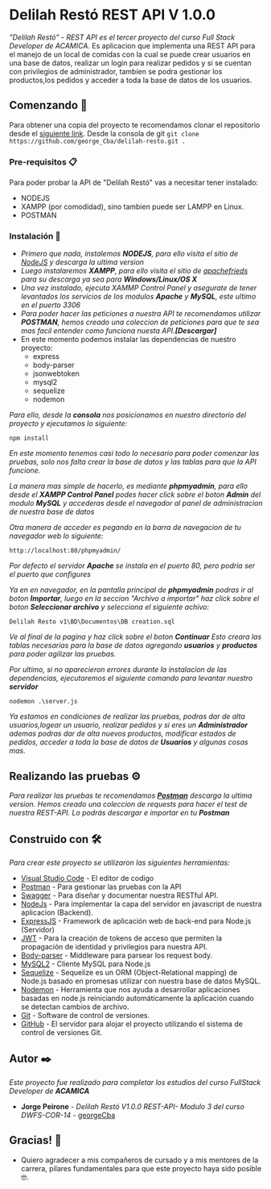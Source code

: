# Delilah Restó REST API V 1.0.0

_"Delilah Restó" - REST API es el tercer proyecto del curso Full Stack Developer de ACAMICA._
Es aplicacion que implementa una REST API para el manejo de un local de comidas con la cual se puede crear usuarios en una base de datos, realizar un login para realizar pedidos y si se cuentan con privilegios de administrador, tambien se podra gestionar los productos,los pedidos y acceder a toda la base de datos de los usuarios.

## Comenzando 🚀

Para obtener una copia del proyecto te recomendamos clonar el repositorio desde el [siguiente link](https://github.com/george_Cba/delilah-resto).
Desde la consola de git `git clone https://github.com/george_Cba/delilah-resto.git .`


### Pre-requisitos 📋

Para poder probar la API de "Delilah Restó" vas a necesitar tener instalado:
* NODEJS
* XAMPP (por comodidad), sino tambien puede ser LAMPP en Linux.  
* POSTMAN

### Instalación 🔧

* _Primero que nada, instalemos **NODEJS**, para ello visita el sitio de [NodeJS](https://nodejs.org/es/) y descarga la ultima version_
* _Luego instalaremos **XAMPP**, para ello visita el sitio de [apachefrieds](https://www.apachefriends.org/es/index.html) para su descarga ya sea para **Windows/Linux/OS X**_
* _Una vez instalado, ejecuta XAMMP Control Panel y asegurate de tener levantados los servicios de los modulos **Apache** y **MySQL**, este ultimo en el puerto 3306_
* _Para poder hacer las peticiones a nuestra API te recomendamos utilizar **POSTMAN**, hemos creado una coleccion de peticiones para que te sea mas facil entender como funciona nuesta API.**[Descargar]**_
* En este momento podemos instalar las dependencias de nuestro proyecto:
    * express
    * body-parser
    * jsonwebtoken
    * mysql2
    * sequelize
    * nodemon

 _Para ello, desde la **consola** nos posicionamos en nuestro directorio del proyecto y ejecutamos lo siguiente:_
```
npm install
```
_En este momento tenemos casi todo lo necesario para poder comenzar las pruebas, solo nos falta crear la base de datos y las tablas para que la API funcione._

_La manera mas simple de hacerlo, es mediante **phpmyadmin**, para ello desde el **XAMPP Control Panel** podes hacer click sobre el boton **Admin** del modulo **MySQL** y accederas desde el navegador al panel de administracion de nuestra base de datos_

_Otra manera de acceder es pegando en la barra de navegacion de tu navegador web lo siguiente:_
```
http://localhost:80/phpmyadmin/
```
_Por defecto el servidor **Apache** se instala en el puerto 80, pero podria ser el puerto que configures_

_Ya en en navegador, en la pantalla principal de **phpmyadmin** podras ir al boton **Importar**, luego en la seccion "Archivo a importar" haz click sobre el boton **Seleccionar archivo** y selecciona el siguiente achivo:_
```
Delilah Resto v1\BD\Documentos\DB creation.sql
```
_Ve al final de la pagina y haz click sobre el boton **Continuar**_
_Esto creara las tablas necesarias para la base de datos agregando **usuarios** y **productos** para poder agilizar las pruebas._

_Por ultimo, si no aparecieron errores durante la instalacion de las dependencias, ejecutaremos el siguiente comando para levantar nuestro **servidor**_

```
nodemon .\server.js
```

_Ya estamos en condiciones de realizar las pruebas, podras dar de alta usuarios,logear un usuario, realizar pedidos y si eres un **Administrador** ademas podras dar de alta nuevos productos, modificar estados de pedidos, acceder a toda la base de datos de **Usuarios** y algunas cosas mas._

## Realizando las pruebas ⚙️

_Para realizar las pruebas te recomendamos [**Postman**](https://www.postman.com/) descarga la ultima version._
_Hemos creado una coleccion de requests para hacer el test de nuestra REST-API. Lo podrás descargar e importar en tu **Postman**_

## Construido con 🛠️

_Para crear este proyecto se utilizaron las siguientes herramientas:_

* [Visual Studio Code](https://code.visualstudio.com/download) - El editor de codigo
* [Postman](https://www.postman.com/) - Para gestionar las pruebas con la API
* [Swagger](https://swagger.io/) -  Para diseñar y documentar nuestra RESTful API.
* [NodeJs](https://nodejs.org/es/) - Para implementar la capa del servidor en javascript de nuestra aplicacion (Backend).
* [ExpressJS](https://www.npmjs.com/package/express) - Framework de aplicación web de back-end para Node.js (Servidor)
* [JWT](https://www.npmjs.com/package/jwt) - Para la creación de tokens de acceso que permiten la propagación de identidad y privilegios para nuestra API.
* [Body-parser](https://www.npmjs.com/package/body-parser) - Middleware para parsear los request body.
* [MySQL2](https://www.npmjs.com/package/mysql2) - Cliente MySQL para Node.js
* [Sequelize](https://www.npmjs.com/package/sequelize) - Sequelize es un ORM (Object-Relational mapping) de Node.js basado en promesas utilizar con nuestra base de datos MySQL. 
* [Nodemon](https://www.npmjs.com/package/nodemon) -  Herramienta que nos ayuda a desarrollar aplicaciones basadas en node.js reiniciando automáticamente la aplicación cuando se detectan cambios de archivo.
* [Git](https://git-scm.com/downloads) - Software de control de versiones.
* [GitHub](https://github.com/) - El servidor para alojar el proyecto utilizando el sistema de control de versiones Git.

## Autor ✒️

_Este proyecto fue realizado para completar los estudios del curso FullStack Developer de **ACAMICA**_

* **Jorge Peirone** - *Delilah Restó V1.0.0 REST-API- Modulo 3 del curso DWFS-COR-14* - [georgeCba](https://github.com/georgeCba)

## Gracias! 🎁

* Quiero agradecer a mis compañeros de cursado y a mis mentores de la carrera, pilares fundamentales para que este proyecto haya sido posible 🤓.

